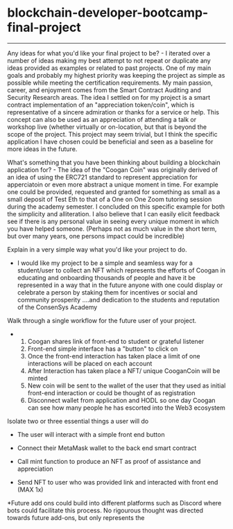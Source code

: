 # blockchain-developer-bootcamp-final-project

_____________________________________________________________________________________
Any ideas for what you'd like your final project to be?
      - I iterated over a number of ideas making my best attempt to not repeat or duplicate any ideas provided as examples or related to past projects.  One of my main goals and probably my highest priority was keeping the project as simple as possible while meeting the certification requirements.  My main passion, career, and enjoyment comes from the Smart Contract Auditing and Security Research areas.  The idea I settled on for my project is a smart contract implementation of an "appreciation token/coin", which is representative of a sincere admiration or thanks for a service or help. This concept can also be used as an appreciation of attending a talk or workshop live (whether virtually or on-location, but that is beyond the scope of the project.  This project may seem trivial, but I think the specific application I have chosen could be beneficial and seen as a baseline for more ideas in the future.



What's something that you have been thinking about building a blockchain application for?
      - The idea of the "Coogan Coin" was originally derived of an idea of using the ERC721 standard to represent appreciation for apperciatoin or even more abstract a unique moment in time. For example one could be provided, requested and granted for something as small as a small deposit of Test Eth to that of a One on One Zoom tutoring session during the academy semester.  I concluded on this specific example for both the simplicity and alliteration.  I also believe that I can easily elicit feedback see if there is any personal value in seeing every unique moment in which you have helped someone. (Perhaps not as much value in the short term, but over many years, one persons impact could be incredible)

Explain in a very simple way what you'd like your project to do.
  - I would like my project to be a simple and seamless way for a student/user to collect an NFT which represents the efforts of Coogan in educating and onboarding thousands of people and have it be represented in a way that in the future anyone with one could display or celebrate a person by staking them for incentives or social and community prosperity ....and dedication to the students and reputation of the ConsenSys Academy
  
  
Walk through a single workflow for the future user of your project.
  - 1) Coogan shares link of front-end to student or grateful listener
    2) Front-end simple interface has a "button" to click on
    3) Once the front-end interaction has taken place a limit of one interactions will be placed on each account
    4) After Interaction has taken place a NFT/ unique CooganCoin will be minted
    5) New coin will be sent to the wallet of the user that they used as initial front-end interaction or could be thought of as registration
    6) Disconnect wallet from application and HODL so one day Coogan can see how many people he has escorted into the Web3 ecosystem
  

Isolate two or three essential things a user will do
  - The user will interact with a simple front end button
  - Connect their MetaMask wallet to the back end smart contract
  - Call mint function to produce an NFT as proof of assistance and appreciation
 
  - Send NFT to user who was provided link and interacted with front end (MAX 1x)



*Future add ons could build into different platforms such as Discord where bots could facilitate this process.  No rigourous thought was directed towards future add-ons, but only represents the 